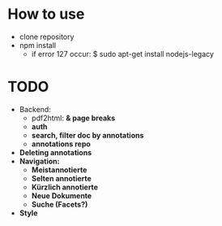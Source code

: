 # How to use

* clone repository
* npm install
  * if error 127 occur: $ sudo apt-get install nodejs-legacy


# TODO

* Backend:
  * pdf2html: <b> & page breaks
  * auth
  * search, filter doc by annotations
  * annotations repo
* Deleting annotations
* Navigation:
  * Meistannotierte
  * Selten annotierte
  * Kürzlich annotierte
  * Neue Dokumente
  * Suche (Facets?)
* Style

